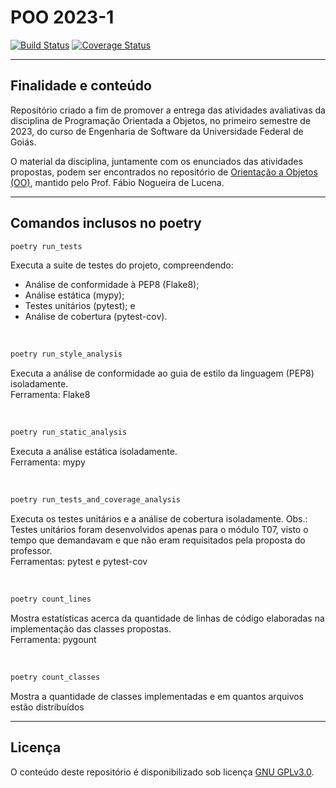 # POO 2023-1
 [![Build Status](https://app.travis-ci.com/vmvuno/poo-2023-01.svg?branch=main)](https://app.travis-ci.com/vmvuno/poo-2023-01) [![Coverage Status](https://coveralls.io/repos/github/vmvuno/poo-2023-01/badge.svg?branch=main)](https://coveralls.io/github/vmvuno/poo-2023-01?branch=main)

___

## Finalidade e conteúdo
Repositório criado a fim de promover a entrega das atividades avaliativas da disciplina de Programação Orientada a Objetos, no primeiro semestre de 2023, do curso de Engenharia de Software da Universidade Federal de Goiás.  

O material da disciplina, juntamente com os enunciados das atividades propostas, podem ser encontrados no repositório de [Orientação a Objetos (OO)](https://www.github.com/kyriosdata/oo), mantido pelo Prof. Fábio Nogueira de Lucena.

___

## Comandos inclusos no poetry

```sh
poetry run_tests
```
Executa a suite de testes do projeto, compreendendo:
- Análise de conformidade à PEP8 (Flake8);
- Análise estática (mypy);
- Testes unitários (pytest); e
- Análise de cobertura (pytest-cov).

<br>

```sh
poetry run_style_analysis
```
Executa a análise de conformidade ao guia de estilo da linguagem (PEP8) isoladamente.  
Ferramenta: Flake8

<br>

```sh
poetry run_static_analysis
```
Executa a análise estática isoladamente.  
Ferramenta: mypy

<br>

```sh
poetry run_tests_and_coverage_analysis
```
Executa os testes unitários e a análise de cobertura isoladamente.
Obs.: Testes unitários foram desenvolvidos apenas para o módulo T07, visto o tempo que demandavam e que não eram requisitados pela proposta do professor.  
Ferramentas: pytest e pytest-cov

<br>

```sh
poetry count_lines
```
Mostra estatísticas acerca da quantidade de linhas de código elaboradas na implementação das classes propostas.  
Ferramenta: pygount

<br>

```sh
poetry count_classes
```
Mostra a quantidade de classes implementadas e em quantos arquivos estão distribuídos
___

## Licença
O conteúdo deste repositório é disponibilizado sob licença [GNU GPLv3.0](LICENSE).
